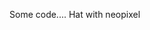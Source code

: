 Some code....
Hat with neopixel
<br>
<img arc="https://github.com/larsgimse/microbit/blob/master/python/neopixel/IMG_6179.JPG">
